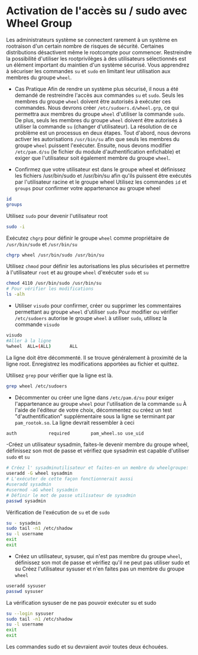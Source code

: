 # Activation de l'accès su / sudo avec Wheel Group
Les administrateurs système se connectent rarement à un système en rootraison d'un certain nombre de risques de sécurité.
Certaines distributions désactivent même le rootcompte pour commencer.
Restreindre la possibilité d'utiliser les rootprivilèges à des utilisateurs sélectionnés est un élément important du maintien d'un système sécurisé.
Vous apprendrez à sécuriser les commandes `su` et `sudo` en limitant leur utilisation aux membres du groupe `wheel`.

- Cas Pratique
Afin de rendre un système plus sécurisé, il nous a été demandé de restreindre l'accès aux commandes `su` et `sudo`.
Seuls les membres du groupe `wheel` doivent être autorisés à exécuter ces commandes.
Nous devrons créer `/etc/sudoers.d/wheel.grp`, ce qui permettra aux membres du groupe `wheel` d'utiliser la commande `sudo`.
De plus, seuls les membres du groupe `wheel` doivent être autorisés à utiliser la commande `su` (changer d'utilisateur).
La résolution de ce problème est un processus en deux étapes.
Tout d'abord, nous devrons activer les autorisations `/usr/bin/su` afin que seuls les membres du groupe `wheel` puissent l'exécuter.
Ensuite, nous devons modifier `/etc/pam.d/su` (le fichier du module d'authentification enfichable) et exiger que l'utilisateur soit également membre du groupe `wheel`.

- Confirmez que votre utilisateur est dans le groupe wheel et définissez les fichiers /usr/bin/sudo et /usr/bin/su afin qu'ils puissent être exécutés par l'utilisateur racine et le groupe wheel
Utilisez les commandes `id` et `groups` pour confirmer votre appartenance au groupe  wheel

```bash
id
groups
```

Utilisez `sudo` pour devenir l'utilisateur root

```bash
sudo -i
```

Exécutez `chgrp` pour définir le groupe `wheel` comme propriétaire de `/usr/bin/sudo` et `/usr/bin/su`

```bash
chgrp wheel /usr/bin/sudo /usr/bin/su
```

Utilisez `chmod` pour définir les autorisations les plus sécurisées et permettre à l'utilisateur `root` et au groupe `wheel` d'exécuter `sudo` et `su`

```bash
chmod 4110 /usr/bin/sudo /usr/bin/su
# Pour vérifier les modifications
ls -alh
```

- Utiliser `visudo` pour confirmer, créer ou supprimer les commentaires permettant au groupe `wheel` d'utiliser `sudo`
Pour modifier ou vérifier `/etc/sudoers` autorise le groupe `wheel` à utiliser `sudo`, utilisez la commande `visudo`

```bash
visudo
#Aller à la ligne
%wheel  ALL=(ALL)       ALL
```

La ligne doit être décommenté.
Il se trouve généralement à proximité de la ligne root.
Enregistrez les modifications apportées au fichier et quittez.

Utilisez `grep` pour vérifier que la ligne est là.

```bash
grep wheel /etc/sudoers
```

- Décommenter ou créer une ligne dans `/etc/pam.d/su` pour exiger l'appartenance au groupe `wheel` pour l'utilisation de la commande `su`
À l'aide de l'éditeur de votre choix, décommentez ou créez un test "d'authentification" supplémentaire sous la ligne se terminant par `pam_rootok.so`. La ligne devrait ressembler à ceci

```bash
auth            required        pam_wheel.so use_uid
```

-Créez un utilisateur sysadmin, faites-le devenir membre du groupe wheel, définissez son mot de passe et vérifiez que sysadmin est capable d'utiliser `sudo` et `su`

```bash
# Créez l' sysadminutilisateur et faites-en un membre du wheelgroupe:
useradd -G wheel sysadmin
# L'exécuter de cette façon fonctionnerait aussi
#useradd sysadmin
#usermod -aG wheel sysadmin
# Définir le mot de passe utilisateur de sysadmin
passwd sysadmin
```

Vérification de l'exécution de `su` et de `sudo`

```bash
su - sysadmin
sudo tail -n1 /etc/shadow
su -l username
exit
exit
```

- Créez un utilisateur, sysuser, qui n'est pas membre du groupe `wheel`, définissez son mot de passe et vérifiez qu'il ne peut pas utiliser sudo et su
Créez l'utilisateur sysuser et n'en faites pas un membre du groupe `wheel`

```bash
useradd sysuser
passwd sysuser
```

La vérification sysuser de ne pas pouvoir exécuter su et sudo

```bash
su --login sysuser
sudo tail -n1 /etc/shadow
su -l username
exit
exit
```

Les commandes sudo et su devraient avoir toutes deux échouées.
